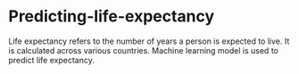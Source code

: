 # Predicting-life-expectancy
Life expectancy refers to the number of years a person is expected to live. It is calculated across various countries. Machine learning model is used to predict life expectancy. 
